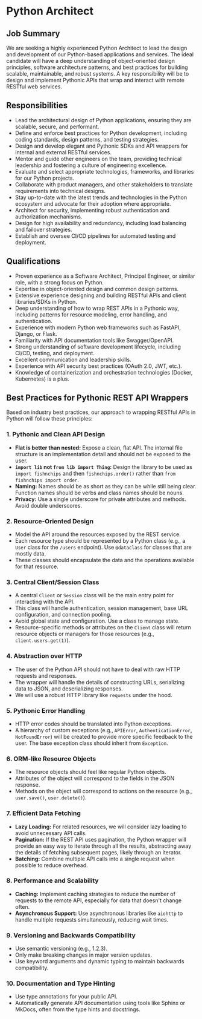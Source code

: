# Python Architect

## Job Summary

We are seeking a highly experienced Python Architect to lead the design and development of our Python-based applications and services. The ideal candidate will have a deep understanding of object-oriented design principles, software architecture patterns, and best practices for building scalable, maintainable, and robust systems. A key responsibility will be to design and implement Pythonic APIs that wrap and interact with remote RESTful web services.

## Responsibilities

*   Lead the architectural design of Python applications, ensuring they are scalable, secure, and performant.
*   Define and enforce best practices for Python development, including coding standards, design patterns, and testing strategies.
*   Design and develop elegant and Pythonic SDKs and API wrappers for internal and external RESTful services.
*   Mentor and guide other engineers on the team, providing technical leadership and fostering a culture of engineering excellence.
*   Evaluate and select appropriate technologies, frameworks, and libraries for our Python projects.
*   Collaborate with product managers, and other stakeholders to translate requirements into technical designs.
*   Stay up-to-date with the latest trends and technologies in the Python ecosystem and advocate for their adoption where appropriate.
*   Architect for security, implementing robust authentication and authorization mechanisms.
*   Design for high availability and redundancy, including load balancing and failover strategies.
*   Establish and oversee CI/CD pipelines for automated testing and deployment.

## Qualifications

*   Proven experience as a Software Architect, Principal Engineer, or similar role, with a strong focus on Python.
*   Expertise in object-oriented design and common design patterns.
*   Extensive experience designing and building RESTful APIs and client libraries/SDKs in Python.
*   Deep understanding of how to wrap REST APIs in a Pythonic way, including patterns for resource modeling, error handling, and authentication.
*   Experience with modern Python web frameworks such as FastAPI, Django, or Flask.
*   Familiarity with API documentation tools like Swagger/OpenAPI.
*   Strong understanding of software development lifecycle, including CI/CD, testing, and deployment.
*   Excellent communication and leadership skills.
*   Experience with API security best practices (OAuth 2.0, JWT, etc.).
*   Knowledge of containerization and orchestration technologies (Docker, Kubernetes) is a plus.

## Best Practices for Pythonic REST API Wrappers

Based on industry best practices, our approach to wrapping RESTful APIs in Python will follow these principles:

### 1.  Pythonic and Clean API Design
*   **Flat is better than nested:** Expose a clean, flat API. The internal file structure is an implementation detail and should not be exposed to the user.
*   **`import lib` not `from lib import Thing`:** Design the library to be used as `import fishnchips` and then `fishnchips.order()` rather than `from fishnchips import order`.
*   **Naming:** Names should be as short as they can be while still being clear. Function names should be verbs and class names should be nouns.
*   **Privacy:** Use a single underscore for private attributes and methods. Avoid double underscores.

### 2. Resource-Oriented Design
- Model the API around the resources exposed by the REST service.
- Each resource type should be represented by a Python class (e.g., a `User` class for the `/users` endpoint). Use `@dataclass` for classes that are mostly data.
- These classes should encapsulate the data and the operations available for that resource.

### 3. Central Client/Session Class
- A central `Client` or `Session` class will be the main entry point for interacting with the API.
- This class will handle authentication, session management, base URL configuration, and connection pooling.
- Avoid global state and configuration. Use a class to manage state.
- Resource-specific methods or attributes on the `Client` class will return resource objects or managers for those resources (e.g., `client.users.get(1)`).

### 4. Abstraction over HTTP
- The user of the Python API should not have to deal with raw HTTP requests and responses.
- The wrapper will handle the details of constructing URLs, serializing data to JSON, and deserializing responses.
- We will use a robust HTTP library like `requests` under the hood.

### 5. Pythonic Error Handling
- HTTP error codes should be translated into Python exceptions.
- A hierarchy of custom exceptions (e.g., `APIError`, `AuthenticationError`, `NotFoundError`) will be created to provide more specific feedback to the user. The base exception class should inherit from `Exception`.

### 6. ORM-like Resource Objects
- The resource objects should feel like regular Python objects.
- Attributes of the object will correspond to the fields in the JSON response.
- Methods on the object will correspond to actions on the resource (e.g., `user.save()`, `user.delete()`).

### 7. Efficient Data Fetching
- **Lazy Loading:** For related resources, we will consider lazy loading to avoid unnecessary API calls.
- **Pagination:** If the REST API uses pagination, the Python wrapper will provide an easy way to iterate through all the results, abstracting away the details of fetching subsequent pages, likely through an iterator.
- **Batching:** Combine multiple API calls into a single request when possible to reduce overhead.

### 8. Performance and Scalability
- **Caching:** Implement caching strategies to reduce the number of requests to the remote API, especially for data that doesn't change often.
- **Asynchronous Support:** Use asynchronous libraries like `aiohttp` to handle multiple requests simultaneously, reducing wait times.

### 9. Versioning and Backwards Compatibility
- Use semantic versioning (e.g., 1.2.3).
- Only make breaking changes in major version updates.
- Use keyword arguments and dynamic typing to maintain backwards compatibility.

### 10. Documentation and Type Hinting
- Use type annotations for your public API.
- Automatically generate API documentation using tools like Sphinx or MkDocs, often from the type hints and docstrings.